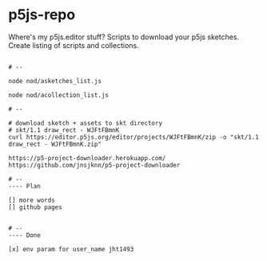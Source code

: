 # p5js-repo

Where's my p5js.editor stuff?
Scripts to download your p5js sketches.
Create listing of scripts and collections.

```

# --

node nod/asketches_list.js

node nod/acollection_list.js

# --

# download sketch + assets to skt directory
# skt/1.1 draw_rect - WJFtFBmnK
curl https://editor.p5js.org/editor/projects/WJFtFBmnK/zip -o "skt/1.1 draw_rect - WJFtFBmnK.zip"

https://p5-project-downloader.herokuapp.com/
https://github.com/jnsjknn/p5-project-downloader

# --
---- Plan

[] more words
[] github pages


# --
---- Done

[x] env param for user_name jht1493

```

